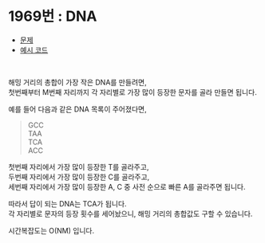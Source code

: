 # 1969번 : DNA
* [문제](https://www.acmicpc.net/problem/1969)
* [예시 코드](https://github.com/njw1204/LA-solutions/blob/master/(BOJ%201969)%20DNA/1969.py)
<br>

해밍 거리의 총합이 가장 작은 DNA를 만들려면,  
첫번째부터 M번째 자리까지 각 자리별로 가장 많이 등장한 문자를 골라 만들면 됩니다.

예를 들어 다음과 같은 DNA 목록이 주어졌다면,  
> GCC  
  TAA  
  TCA  
  ACC

첫번째 자리에서 가장 많이 등장한 T를 골라주고,  
두번째 자리에서 가장 많이 등장한 C를 골라주고,  
세번째 자리에서 가장 많이 등장한 A, C 중 사전 순으로 빠른 A를 골라주면 됩니다.  

따라서 답이 되는 DNA는 TCA가 됩니다.  
각 자리별로 문자의 등장 횟수를 세어놨으니, 해밍 거리의 총합값도 구할 수 있습니다.

시간복잡도는 O(NM) 입니다.  